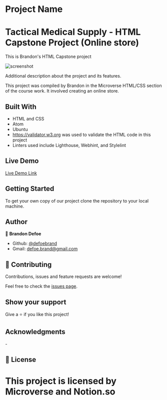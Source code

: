 # Project Name

# Tactical Medical Supply - HTML Capstone Project (Online store)

This is Brandon's HTML Capstone project

![screenshot](images/screenshot.png)

Additional description about the project and its features.

This project was compiled by Brandon in the Microverse HTML/CSS section of the course work. It involved creating an online store.

## Built With

-   HTML and CSS
-   Atom
-   Ubuntu
-   <https://validator.w3.org> was used to validate the HTML code in this project
-   Linters used include Lighthouse, Webhint, and Stylelint

## Live Demo

[Live Demo Link](https://eloquent-lewin-cb15d6.netlify.app/results.html)

## Getting Started

To get your own copy of our project clone the repository to your local machine.

## Author

👤 **Brandon Defoe**

-   Github: [@defoebrand](https://github.com/defoebrand)
-   Gmail: defoe.brand@gmail.com

## 🤝 Contributing

Contributions, issues and feature requests are welcome!

Feel free to check the [issues page](issues/).

## Show your support

Give a ⭐️ if you like this project!

## Acknowledgments

\-

## 📝 License

# This project is licensed by Microverse and Notion.so
